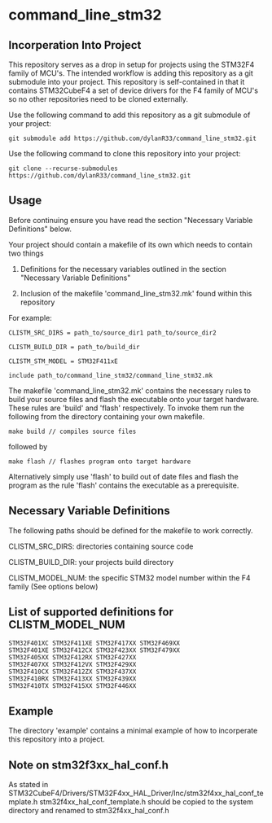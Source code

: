 # command_line_stm32

## Incorperation Into Project
This repository serves as a drop in setup for projects using the STM32F4 family of 
MCU's. The intended workflow is adding this repository as a git submodule into your 
project. This repository is self-contained in that it contains STM32CubeF4 a set 
of device drivers for the F4 family of MCU's so no other repositories need to be 
cloned externally.

Use the following command to add this repository as a git submodule of your project:
```
git submodule add https://github.com/dylanR33/command_line_stm32.git
```

Use the following command to clone this repository into your project:
```
git clone --recurse-submodules https://github.com/dylanR33/command_line_stm32.git
```


## Usage
Before continuing ensure you have read the section "Necessary Variable Definitions" 
below.

Your project should contain a makefile of its own which needs to contain two things

1. Definitions for the necessary variables outlined in the section "Necessary Variable 
Definitions"

2. Inclusion of the makefile 'command_line_stm32.mk' found within this repository

For example:
```
CLISTM_SRC_DIRS = path_to/source_dir1 path_to/source_dir2

CLISTM_BUILD_DIR = path_to/build_dir

CLISTM_STM_MODEL = STM32F411xE

include path_to/command_line_stm32/command_line_stm32.mk
```

The makefile 'command_line_stm32.mk' contains the necessary rules to build your 
source files and flash the executable onto your target hardware. These rules are 
'build' and 'flash' respectively. To invoke them run the following from the 
directory containing your own makefile.
```
make build // compiles source files
```
followed by
```
make flash // flashes program onto target hardware
```

Alternatively simply use 'flash' to build out of date files and flash the program 
as the rule 'flash' contains the executable as a prerequisite.


## Necessary Variable Definitions
The following paths should be defined for the makefile to work correctly.

CLISTM_SRC_DIRS: directories containing source code

CLISTM_BUILD_DIR: your projects build directory

CLISTM_MODEL_NUM: the specific STM32 model number within the F4 family (See options below)


## List of supported definitions for CLISTM_MODEL_NUM
```
STM32F401XC STM32F411XE STM32F417XX STM32F469XX 
STM32F401XE STM32F412CX STM32F423XX STM32F479XX
STM32F405XX STM32F412RX STM32F427XX 
STM32F407XX STM32F412VX STM32F429XX 
STM32F410CX STM32F412ZX STM32F437XX
STM32F410RX STM32F413XX STM32F439XX
STM32F410TX STM32F415XX STM32F446XX
```


## Example
The directory 'example' contains a minimal example of how to incorperate this repository 
into a project. 


## Note on stm32f3xx_hal_conf.h
As stated in STM32CubeF4/Drivers/STM32F4xx_HAL_Driver/Inc/stm32f4xx_hal_conf_template.h 
stm32f4xx_hal_conf_template.h should be copied to the system directory and renamed to 
stm32f4xx_hal_conf.h
